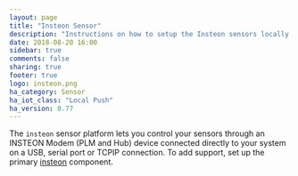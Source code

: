 ```yaml
---
layout: page
title: "Insteon Sensor"
description: "Instructions on how to setup the Insteon sensors locally within Home Assistant."
date: 2018-08-20 16:00
sidebar: true
comments: false
sharing: true
footer: true
logo: insteon.png
ha_category: Sensor
ha_iot_class: "Local Push"
ha_version: 0.77
---
```


The `insteon` sensor  platform lets you control your sensors through 
an INSTEON Modem (PLM and Hub) device connected directly to your system on a
USB, serial port or TCPIP connection.  To add support, set up the primary
[insteon] component.

[insteon]: /components/insteon/